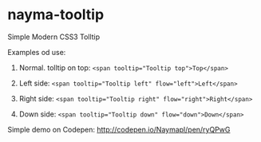 # nayma-tooltip
Simple Modern CSS3 Tolltip

Examples od use:

1. Normal. tolltip on top:
`<span tooltip="Tooltip top">Top</span>`

2. Left side:
`<span tooltip="Tooltip left" flow="left">Left</span>`

3. Right side:
`<span tooltip="Tooltip right" flow="right">Right</span>`

4. Down side:
`<span tooltip="Tooltip down" flow="down">Down</span>`

Simple demo on Codepen:
http://codepen.io/Naymapl/pen/ryQPwG
